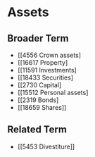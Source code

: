 # Assets  

## Broader Term

- [[4556 Crown assets]
- [[16617 Property]
- [[11591 Investments]
- [[18433 Securities]
- [[2730 Capital]
- [[15512 Personal assets]
- [[2319 Bonds]
- [[18659 Shares]]  

## Related Term

- [[5453 Divestiture]]  

